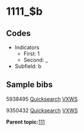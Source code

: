 # 1111\_$b

## Codes

-   Indicators
    -   First: 1
    -   Second: \_
-   Subfield: b

## Sample bibs

5938495 [Quicksearch](https://search.library.yale.edu/catalog/5938495) [VXWS](http://prodorbis.library.yale.edu:7014/vxws/GetHoldingsService?bibId=5938495)

9350432 [Quicksearch](https://search.library.yale.edu/catalog/9350432) [VXWS](http://prodorbis.library.yale.edu:7014/vxws/GetHoldingsService?bibId=9350432)

**Parent topic:**[111](../../tags/111/111.md)

